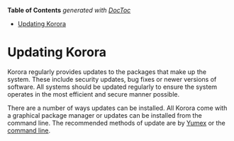 

**Table of Contents**  *generated with [DocToc](https://github.com/thlorenz/doctoc)*

- [Updating Korora](#updating-korora)



# Updating Korora

Korora regularly provides updates to the packages that make up the system. These include security updates, bug fixes or newer versions of software. All systems should be updated regularly to ensure the system operates in the most efficient and secure manner possible.

There are a number of ways updates can be installed. All Korora come with a graphical package manager or updates can be installed from the command line. The recommended methods of update are by [Yumex](https://github.com/kororaproject/kp-documentation/wiki/Updating-With-Yumex) or the [command line](https://github.com/kororaproject/kp-documentation/wiki/Updating-Via-command-Line).
